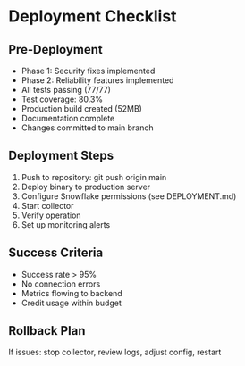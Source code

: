 # Deployment Checklist

## Pre-Deployment
- Phase 1: Security fixes implemented
- Phase 2: Reliability features implemented  
- All tests passing (77/77)
- Test coverage: 80.3%
- Production build created (52MB)
- Documentation complete
- Changes committed to main branch

## Deployment Steps
1. Push to repository: git push origin main
2. Deploy binary to production server
3. Configure Snowflake permissions (see DEPLOYMENT.md)
4. Start collector
5. Verify operation
6. Set up monitoring alerts

## Success Criteria
- Success rate > 95%
- No connection errors
- Metrics flowing to backend
- Credit usage within budget

## Rollback Plan
If issues: stop collector, review logs, adjust config, restart

